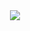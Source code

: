 <div align="center">
  <img src="https://github.com/user-attachments/assets/46344b8f-1934-4baf-b7a3-e05872ac9994">
</div>
